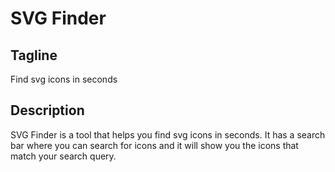 # SVG Finder

## Tagline

Find svg icons in seconds

## Description

SVG Finder is a tool that helps you find svg icons in seconds. It has a search bar where you can search for icons and it will show you the icons that match your search query.
